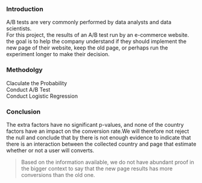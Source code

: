 ### Introduction
>
A/B tests are very commonly performed by data analysts and data scientists.  
For this project, the results of an A/B test run by an e-commerce website.  the goal is to help the company understand if they should implement the new page of their website, keep the old page, or perhaps run the experiment longer to make their decision.

### Methodolgy
>
Claculate the Probability\
Conduct A/B Test\
Conduct Logistic Regression

### Conclusion
>
The extra factors have no significant p-values, and none of the country factors have an impact on the conversion rate.We will therefore not reject the null and conclude that by there is not enough evidence to indicate that there is an interaction between the collected country and page that estimate whether or not a user will converts.

> Based on the information available, we do not have abundant proof in the bigger context to say that the new page results has more conversions than the old one.
